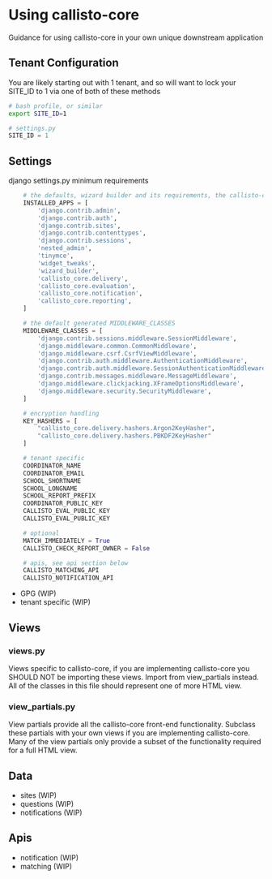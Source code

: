 # Using callisto-core

Guidance for using callisto-core in your own unique downstream application

## Tenant Configuration

You are likely starting out with 1 tenant, and so will want to lock your SITE_ID to 1 via one of both of these methods

```bash
# bash profile, or similar
export SITE_ID=1
```

```python
# settings.py
SITE_ID = 1
```

## Settings

django settings.py minimum requirements

```python
    # the defaults, wizard builder and its requirements, the callisto-core apps
    INSTALLED_APPS = [
        'django.contrib.admin',
        'django.contrib.auth',
        'django.contrib.sites',
        'django.contrib.contenttypes',
        'django.contrib.sessions',
        'nested_admin',
        'tinymce',
        'widget_tweaks',
        'wizard_builder',
        'callisto_core.delivery',
        'callisto_core.evaluation',
        'callisto_core.notification',
        'callisto_core.reporting',
    ]

    # the default generated MIDDLEWARE_CLASSES
    MIDDLEWARE_CLASSES = [
        'django.contrib.sessions.middleware.SessionMiddleware',
        'django.middleware.common.CommonMiddleware',
        'django.middleware.csrf.CsrfViewMiddleware',
        'django.contrib.auth.middleware.AuthenticationMiddleware',
        'django.contrib.auth.middleware.SessionAuthenticationMiddleware',
        'django.contrib.messages.middleware.MessageMiddleware',
        'django.middleware.clickjacking.XFrameOptionsMiddleware',
        'django.middleware.security.SecurityMiddleware',
    ]

    # encryption handling
    KEY_HASHERS = [
        "callisto_core.delivery.hashers.Argon2KeyHasher",
        "callisto_core.delivery.hashers.PBKDF2KeyHasher"
    ]

    # tenant specific
    COORDINATOR_NAME
    COORDINATOR_EMAIL
    SCHOOL_SHORTNAME
    SCHOOL_LONGNAME
    SCHOOL_REPORT_PREFIX
    COORDINATOR_PUBLIC_KEY
    CALLISTO_EVAL_PUBLIC_KEY
    CALLISTO_EVAL_PUBLIC_KEY

    # optional
    MATCH_IMMEDIATELY = True
    CALLISTO_CHECK_REPORT_OWNER = False

    # apis, see api section below
    CALLISTO_MATCHING_API
    CALLISTO_NOTIFICATION_API
```

- GPG (WIP)
- tenant specific (WIP)

## Views

### views.py

Views specific to callisto-core, if you are implementing callisto-core you SHOULD NOT be importing these views. Import from view_partials instead. All of the classes in this file should represent one of more HTML view.

### view_partials.py

View partials provide all the callisto-core front-end functionality. Subclass these partials with your own views if you are implementing callisto-core. Many of the view partials only provide a subset of the functionality required for a full HTML view.

## Data

- sites (WIP)
- questions (WIP)
- notifications (WIP)

## Apis

- notification (WIP)
- matching (WIP)
